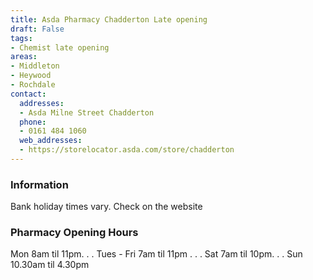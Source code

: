 ```yaml
---
title: Asda Pharmacy Chadderton Late opening
draft: False
tags:
- Chemist late opening
areas:
- Middleton
- Heywood
- Rochdale
contact:
  addresses:
  - Asda Milne Street Chadderton
  phone:
  - 0161 484 1060
  web_addresses:
  - https://storelocator.asda.com/store/chadderton
---
```


### Information
Bank holiday times vary. Check on the website

### Pharmacy Opening Hours
Mon 8am til 11pm. . .
Tues - Fri 7am til 11pm . . .
Sat 7am til 10pm. . .
Sun 10.30am til 4.30pm
